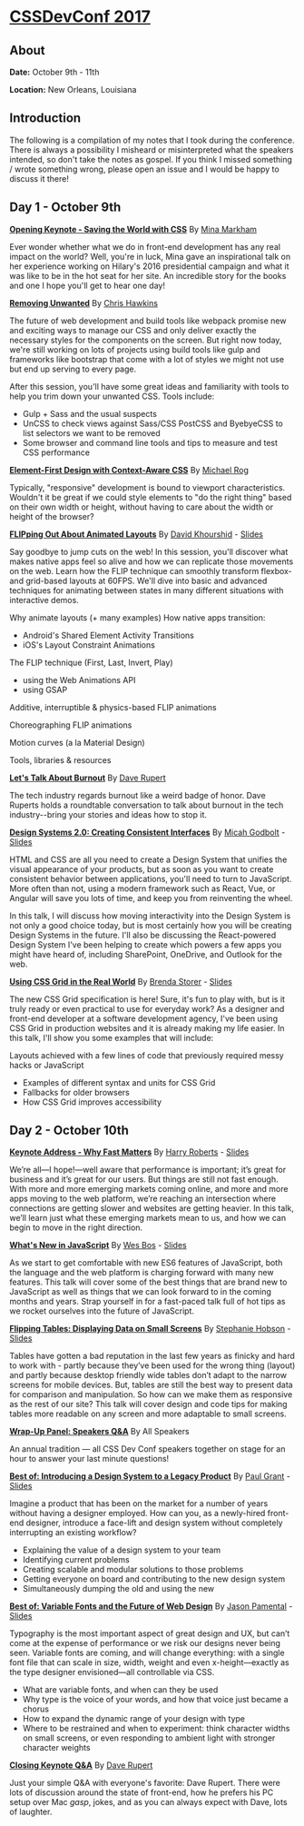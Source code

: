 # [CSSDevConf 2017](http://2017.cssdevconf.com/)

## About 

**Date:** October 9th - 11th

**Location:** New Orleans, Louisiana

## Introduction

The following is a compilation of my notes that I took during the conference. There is always a possibility I misheard or misinterpreted what the speakers intended, so don't take the notes as gospel. If you think I missed something / wrote something wrong, please open an issue and I would be happy to discuss it there!

## Day 1 - October 9th

[**Opening Keynote - Saving the World with CSS**](00%20-%20keynote-by-mina-markham.md) By [Mina Markham](https://twitter.com/minamarkham)

Ever wonder whether what we do in front-end development has any real impact on the world? Well, you're in luck, Mina gave an inspirational talk on her experience working on Hilary's 2016 presidential campaign and what it was like to be in the hot seat for her site. An incredible story for the books and one I hope you'll get to hear one day!

[**Removing Unwanted**](01%20-%20removing-unwanted-css-by-chris-hawkins.md) By [Chris Hawkins](https://twitter.com/chriswhawkins)

The future of web development and build tools like webpack promise new and exciting ways to manage our CSS and only deliver exactly the necessary styles for the components on the screen. But right now today, we're still working on lots of projects using build tools like gulp and frameworks like bootstrap that come with a lot of styles we might not use but end up serving to every page.

After this session, you'll have some great ideas and familiarity with tools to help you trim down your unwanted CSS. Tools include: 

- Gulp + Sass and the usual suspects 
- UnCSS to check views against Sass/CSS 
PostCSS and ByebyeCSS to list selectors we want to be removed 
- Some browser and command line tools and tips to measure and test CSS performance

[**Element-First Design with Context-Aware CSS**](02%20-%20element-first-design-by-michael-rog.md) By [Michael Rog](https://twitter.com/michaelrog)

Typically, "responsive" development is bound to viewport characteristics. Wouldn't it be great if we could style elements to "do the right thing" based on their own width or height, without having to care about the width or height of the browser?

[**FLIPping Out About Animated Layouts**](03%20-%20FLIPping-out-about-animated-layouts-by-david-khourshid.md) By [David Khourshid](https://twitter.com/DavidKPiano) - [Slides](http://slides.com/davidkhourshid/flipping#/)

Say goodbye to jump cuts on the web! In this session, you'll discover what makes native apps feel so alive and how we can replicate those movements on the web. Learn how the FLIP technique can smoothly transform flexbox- and grid-based layouts at 60FPS. We'll dive into basic and advanced techniques for animating between states in many different situations with interactive demos. 

Why animate layouts (+ many examples) 
How native apps transition: 
- Android's Shared Element Activity Transitions 
- iOS's Layout Constraint Animations 

The FLIP technique (First, Last, Invert, Play) 
- using the Web Animations API 
- using GSAP 

Additive, interruptible & physics-based FLIP animations 

Choreographing FLIP animations 

Motion curves (a la Material Design) 

Tools, libraries & resources

[**Let's Talk About Burnout**](04%20-%20lets-talk-burnout-by-dave-rupert.md) By [Dave Rupert](https://twitter.com/davatron5000)

The tech industry regards burnout like a weird badge of honor. Dave Ruperts holds a roundtable conversation to talk about burnout in the tech industry--bring your stories and ideas how to stop it. 

[**Design Systems 2.0: Creating Consistent Interfaces**](05%20-%20design-systems-2-by-micah-godbolt.md) By [Micah Godbolt](https://twitter.com/micahgodbolt) - [Slides](https://docs.google.com/presentation/d/1esPtd7kNnCZdqdxeepO-2p8Y2vYP1-jPVDY8tkNNcto/edit)

HTML and CSS are all you need to create a Design System that unifies the visual appearance of your products, but as soon as you want to create consistent behavior between applications, you'll need to turn to JavaScript. More often than not, using a modern framework such as React, Vue, or Angular will save you lots of time, and keep you from reinventing the wheel. 

In this talk, I will discuss how moving interactivity into the Design System is not only a good choice today, but is most certainly how you will be creating Design Systems in the future. I'll also be discussing the React-powered Design System I've been helping to create which powers a few apps you might have heard of, including SharePoint, OneDrive, and Outlook for the web.

[**Using CSS Grid in the Real World**](06%20-%20using-css-grid-in-the-real-world-by-brenda-storer.md) By [Brenda Storer](https://twitter.com/brendamarienyc) - [Slides](http://brendastorer.com/presentations/2017-10-CSSDevConf/assets/player/KeynoteDHTMLPlayer.html#0)

The new CSS Grid specification is here! Sure, it's fun to play with, but is it truly ready or even practical to use for everyday work? As a designer and front-end developer at a software development agency, I've been using CSS Grid in production websites and it is already making my life easier. In this talk, I'll show you some examples that will include:

Layouts achieved with a few lines of code that previously required messy hacks or JavaScript

- Examples of different syntax and units for CSS Grid 
- Fallbacks for older browsers 
- How CSS Grid improves accessibility

## Day 2 - October 10th

[**Keynote Address - Why Fast Matters**](07%20-%20keynote-address-by-harry-roberts.md) By [Harry Roberts](https://twitter.com/csswizardry) - [Slides](https://speakerdeck.com/csswizardry/why-fast-matters)

We’re all—I hope!—well aware that performance is important; it’s great for business and it’s great for our users. But things are still not fast enough. With more and more emerging markets coming online, and more and more apps moving to the web platform, we’re reaching an intersection where connections are getting slower and websites are getting heavier. In this talk, we’ll learn just what these emerging markets mean to us, and how we can begin to move in the right direction.

[**What's New in JavaScript**](08%20-%20whats-new-in-javascript-by-wes-bos.md) By [Wes Bos](https://twitter.com/wesbos) - [Slides](https://wesbos.github.io/future-js/#1)

As we start to get comfortable with new ES6 features of JavaScript, both the language and the web platform is charging forward with many new features. This talk will cover some of the best things that are brand new to JavaScript as well as things that we can look forward to in the coming months and years. Strap yourself in for a fast-paced talk full of hot tips as we rocket ourselves into the future of JavaScript. 

[**Flipping Tables: Displaying Data on Small Screens**](09%20-%20displaying-data-on-small-screens-by-stephanie-hobson.md) By [Stephanie Hobson](https://twitter.com/stephaniehobson) - [Slides](https://www.slideshare.net/stephaniehobson/flipping-tables-displaying-data-on-small-screens-80633870)

Tables have gotten a bad reputation in the last few years as finicky and hard to work with - partly because they’ve been used for the wrong thing (layout) and partly because desktop friendly wide tables don’t adapt to the narrow screens for mobile devices. But, tables are still the best way to present data for comparison and manipulation. So how can we make them as responsive as the rest of our site? This talk will cover design and code tips for making tables more readable on any screen and more adaptable to small screens.

[**Wrap-Up Panel: Speakers Q&A**](10%20-%20wrap-up-panel-speakers-q-and-a.md) By All Speakers

An annual tradition — all CSS Dev Conf speakers together on stage for an hour to answer your last minute questions! 

[**Best of: Introducing a Design System to a Legacy Product**](11%20-%20introducing-a-design-system-to-a-legacy-product-by-paul-grant.md) By [Paul Grant](https://twitter.com/cssinate) - [Slides](https://cssinate.com/slides/2017/cdc.pdf)

Imagine a product that has been on the market for a number of years without having a designer employed. How can you, as a newly-hired front-end designer, introduce a face-lift and design system without completely interrupting an existing workflow?

- Explaining the value of a design system to your team
- Identifying current problems
- Creating scalable and modular solutions to those problems
- Getting everyone on board and contributing to the new design system
- Simultaneously dumping the old and using the new

[**Best of: Variable Fonts and the Future of Web Design**](12%20-%20variable-fonts-by-jason-pamental.md) By [Jason Pamental](https://twitter.com/jpamental) - [Slides](http://rwt.io/sites/default/files/slides/variablefontsfutureofweb_cssdevconf.pdf)

Typography is the most important aspect of great design and UX, but can’t come at the expense of performance or we risk our designs never being seen. Variable fonts are coming, and will change everything: with a single font file that can scale in size, width, weight and even x-height—exactly as the type designer envisioned—all controllable via CSS. 

- What are variable fonts, and when can they be used 
- Why type is the voice of your words, and how that voice just became a chorus 
- How to expand the dynamic range of your design with type 
- Where to be restrained and when to experiment: think character widths on small screens, or even responding to ambient light with stronger character weights

[**Closing Keynote Q&A**](13%20-%20closing-keynote-by-dave-rupert.md) By [Dave Rupert](https://twitter.com/davatron5000)

Just your simple Q&A with everyone's favorite: Dave Rupert. There were lots of discussion around the state of front-end, how he prefers his PC setup over Mac *gasp*, jokes, and as you can always expect with Dave, lots of laughter.
